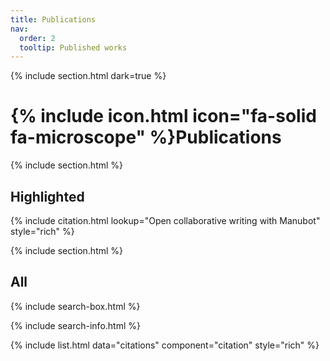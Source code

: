 ```yaml
---
title: Publications
nav:
  order: 2
  tooltip: Published works
---
```


{% include section.html dark=true %}
# {% include icon.html icon="fa-solid fa-microscope" %}Publications

{% include section.html %}

## Highlighted

{% include citation.html lookup="Open collaborative writing with Manubot" style="rich" %}

{% include section.html %}

## All

{% include search-box.html %}

{% include search-info.html %}

{% include list.html data="citations" component="citation" style="rich" %}

